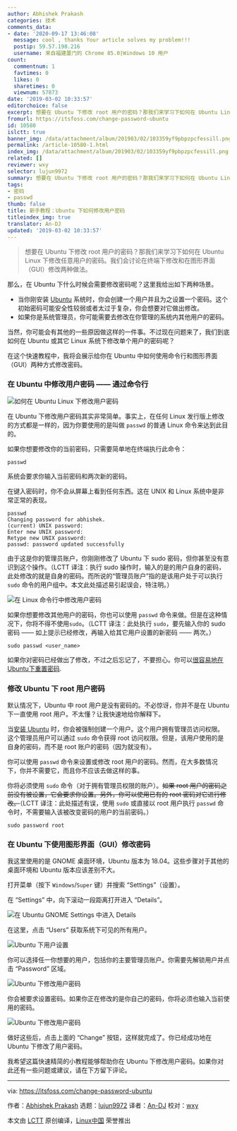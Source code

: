 ```yaml
---
author: Abhishek Prakash
categories: 技术
comments_data:
- date: '2020-09-17 13:46:08'
  message: cool , thanks Your article solves my problem!!!
  postip: 59.57.198.216
  username: 来自福建厦门的 Chrome 85.0|Windows 10 用户
count:
  commentnum: 1
  favtimes: 0
  likes: 0
  sharetimes: 0
  viewnum: 57873
date: '2019-03-02 10:33:57'
editorchoice: false
excerpt: 想要在 Ubuntu 下修改 root 用户的密码？那我们来学习下如何在 Ubuntu Linux 下修改任意用户的密码。我们会讨论在终端下修改和在图形界面（GUI）修改两种做法。
fromurl: https://itsfoss.com/change-password-ubuntu
id: 10580
islctt: true
banner_img: /data/attachment/album/201903/02/103359yf9pbpzpcfessill.png
permalink: /article-10580-1.html
index_img: /data/attachment/album/201903/02/103359yf9pbpzpcfessill.png.thumb.jpg
related: []
reviewer: wxy
selector: lujun9972
summary: 想要在 Ubuntu 下修改 root 用户的密码？那我们来学习下如何在 Ubuntu Linux 下修改任意用户的密码。我们会讨论在终端下修改和在图形界面（GUI）修改两种做法。
tags:
- 密码
- passwd
thumb: false
title: 新手教程：Ubuntu 下如何修改用户密码
titleindex_img: true
translator: An-DJ
updated: '2019-03-02 10:33:57'
---
```



> 
> 想要在 Ubuntu 下修改 root 用户的密码？那我们来学习下如何在 Ubuntu Linux 下修改任意用户的密码。我们会讨论在终端下修改和在图形界面（GUI）修改两种做法。
> 
> 
> 


那么，在 Ubuntu 下什么时候会需要修改密码呢？这里我给出如下两种场景。


* 当你刚安装 [Ubuntu](https://www.ubuntu.com/) 系统时，你会创建一个用户并且为之设置一个密码。这个初始密码可能安全性较弱或者太过于复杂，你会想要对它做出修改。
* 如果你是系统管理员，你可能需要去修改在你管理的系统内其他用户的密码。


当然，你可能会有其他的一些原因做这样的一件事。不过现在问题来了，我们到底如何在 Ubuntu 或其它 Linux 系统下修改单个用户的密码呢？


在这个快速教程中，我将会展示给你在 Ubuntu 中如何使用命令行和图形界面（GUI）两种方式修改密码。


### 在 Ubuntu 中修改用户密码 —— 通过命令行


![如何在 Ubuntu Linux 下修改用户密码](/data/attachment/album/201903/02/103359yf9pbpzpcfessill.png)


在 Ubuntu 下修改用户密码其实非常简单。事实上，在任何 Linux 发行版上修改的方式都是一样的，因为你要使用的是叫做 `passwd` 的普通 Linux 命令来达到此目的。


如果你想要修改你的当前密码，只需要简单地在终端执行此命令：



```
passwd
```

系统会要求你输入当前密码和两次新的密码。


在键入密码时，你不会从屏幕上看到任何东西。这在 UNIX 和 Linux 系统中是非常正常的表现。



```
passwd
Changing password for abhishek.
(current) UNIX password:
Enter new UNIX password:
Retype new UNIX password:
passwd: password updated successfully
```

由于这是你的管理员账户，你刚刚修改了 Ubuntu 下 sudo 密码，但你甚至没有意识到这个操作。（LCTT 译注：执行 sudo 操作时，输入的是的用户自身的密码，此处修改的就是自身的密码。而所说的“管理员账户”指的是该用户处于可以执行 `sudo` 命令的用户组中。本文此处描述易引起误会，特注明。）


![在 Linux 命令行中修改用户密码](/data/attachment/album/201903/02/103401wsy3yni6oynnfyfc.jpg)


如果你想要修改其他用户的密码，你也可以使用 `passwd` 命令来做。但是在这种情况下，你将不得不使用`sudo`。（LCTT 译注：此处执行 `sudo`，要先输入你的 sudo 密码 —— 如上提示已经修改，再输入给其它用户设置的新密码 —— 两次。）



```
sudo passwd <user_name>
```

如果你对密码已经做出了修改，不过之后忘记了，不要担心。你可以[很容易地在Ubuntu下重置密码](https://itsfoss.com/how-to-hack-ubuntu-password/).


### 修改 Ubuntu 下 root 用户密码


默认情况下，Ubuntu 中 root 用户是没有密码的。不必惊讶，你并不是在 Ubuntu 下一直使用 root 用户。不太懂？让我快速地给你解释下。


当[安装 Ubuntu](https://itsfoss.com/install-ubuntu-1404-dual-boot-mode-windows-8-81-uefi/) 时，你会被强制创建一个用户。这个用户拥有管理员访问权限。这个管理员用户可以通过 `sudo` 命令获得 root 访问权限。但是，该用户使用的是自身的密码，而不是 root 账户的密码（因为就没有）。


你可以使用 `passwd` 命令来设置或修改 root 用户的密码。然而，在大多数情况下，你并不需要它，而且你不应该去做这样的事。


你将必须使用 `sudo` 命令（对于拥有管理员权限的账户）。~~如果 root 用户的密码之前没有被设置，它会要求你设置。另外，你可以使用已有的 root 密码对它进行修改。~~（LCTT 译注：此处描述有误，使用 `sudo` 或直接以 root 用户执行 `passwd` 命令时，不需要输入该被改变密码的用户的当前密码。）



```
sudo password root
```

### 在 Ubuntu 下使用图形界面（GUI）修改密码


我这里使用的是 GNOME 桌面环境，Ubuntu 版本为 18.04。这些步骤对于其他的桌面环境和 Ubuntu 版本应该差别不大。


打开菜单（按下 `Windows`/`Super` 键）并搜索 “Settings”（设置）。


在 “Settings” 中，向下滚动一段距离打开进入 “Details”。


![在 Ubuntu GNOME Settings 中进入 Details](/data/attachment/album/201903/02/103403j7776rha78hlccdb.jpg)


在这里，点击 “Users” 获取系统下可见的所有用户。


![Ubuntu 下用户设置](/data/attachment/album/201903/02/103405vlz0lf3yqqr0qlx2.jpg)


你可以选择任一你想要的用户，包括你的主要管理员账户。你需要先解锁用户并点击 “Password” 区域。


![Ubuntu 下修改用户密码](/data/attachment/album/201903/02/103407hualz2tfqavyltfu.jpg)


你会被要求设置密码。如果你正在修改的是你自己的密码，你将必须也输入当前使用的密码。


![Ubuntu 下修改用户密码](/data/attachment/album/201903/02/103408d8s7h87j64jxu858.jpg)


做好这些后，点击上面的 “Change” 按钮，这样就完成了。你已经成功地在 Ubuntu 下修改了用户密码。


我希望这篇快速精简的小教程能够帮助你在 Ubuntu 下修改用户密码。如果你对此还有一些问题或建议，请在下方留下评论。




---


via: <https://itsfoss.com/change-password-ubuntu>


作者：[Abhishek Prakash](https://itsfoss.com/author/abhishek/) 选题：[lujun9972](https://github.com/lujun9972) 译者：[An-DJ](https://github.com/An-DJ) 校对：[wxy](https://github.com/wxy)


本文由 [LCTT](https://github.com/LCTT/TranslateProject) 原创编译，[Linux中国](https://linux.cn/) 荣誉推出